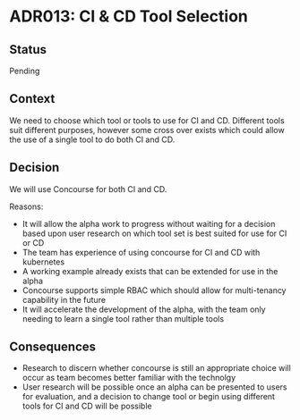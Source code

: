 # ADR013: CI & CD Tool Selection

## Status

Pending

## Context

We need to choose which tool or tools to use for CI and CD.  Different tools suit different purposes, however some cross over exists which could allow the use of a single tool to do both CI and CD.

## Decision

We will use Concourse for both CI and CD.  

Reasons:

- It will allow the alpha work to progress without waiting for a decision based upon user research on which tool set is best suited for use for CI or CD
- The team has experience of using concourse for CI and CD with kubernetes
- A working example already exists that can be extended for use in the alpha
- Concourse supports simple RBAC which should allow for multi-tenancy capability in the future
- It will accelerate the development of the alpha, with the team only needing to learn a single tool rather than multiple tools
 

## Consequences

- Research to discern whether concourse is still an appropriate choice will occur as team becomes better familiar with the technolgy
- User research will be possible once an alpha can be presented to users for evaluation, and a decision to change tool or begin using different tools for CI and CD will be possible
